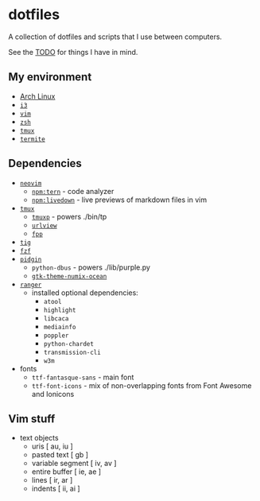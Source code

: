 # dotfiles

A collection of dotfiles and scripts that I use between computers.

See the [TODO](TODO.md) for things I have in mind.


## My environment

- [Arch Linux]( https://www.archlinux.org/ )
- [`i3`]( https://i3wm.org/ )
- [`vim`]( http://www.vim.org/ )
- [`zsh`]( https://wiki.archlinux.org/index.php/zsh )
- [`tmux`]( https://tmux.github.io/ )
- [`termite`]( https://wiki.archlinux.org/index.php/Termite )


## Dependencies

- [`neovim`]( https://neovim.io/ )
	- [`npm:tern`]( https://github.com/ternjs/tern ) - code analyzer
	- [`npm:livedown`]( https://github.com/shime/vim-livedown ) - live previews of markdown files in vim
- [`tmux`]( https://github.com/tmux/tmux )
	- [`tmuxp`]( https://github.com/tony/tmuxp ) - powers ./bin/tp
	- [`urlview`]( https://github.com/sigpipe/urlview )
	- [`fpp`]( https://github.com/facebook/PathPicker )
- [`tig`]( https://github.com/jonas/tig )
- [`fzf`]( https://github.com/junegunn/fzf )
- [`pidgin`]( https://pidgin.im/ )
	- `python-dbus` - powers ./lib/purple.py
	- [`gtk-theme-numix-ocean`]( https://github.com/aaronjamesyoung/Numix-Ocean )
- [`ranger`]( https://github.com/hut/ranger )
	- installed optional dependencies:
		- `atool`
		- `highlight`
		- `libcaca`
		- `mediainfo`
		- `poppler`
		- `python-chardet`
		- `transmission-cli`
		- `w3m`
- fonts
	- `ttf-fantasque-sans` - main font
	- `ttf-font-icons` - mix of non-overlapping fonts from Font Awesome and Ionicons

## Vim stuff

- text objects
	- uris [ au, iu ]
	- pasted text [ gb ]
	- variable segment [ iv, av ]
	- entire buffer [ ie, ae ]
	- lines [ ir, ar ]
	- indents [ ii, ai ]
